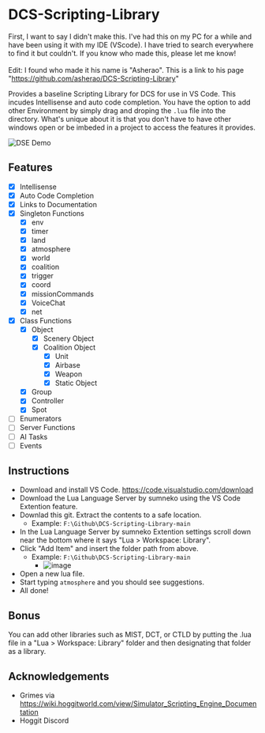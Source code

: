 # DCS-Scripting-Library
First, I want to say I didn't make this. I've had this on my PC for a while and have been using it with my IDE (VScode). I have tried to search everywhere to find it but couldn't. If you know who made this, please let me know! <br> <br>
Edit: I found who made it his name is "Asherao". This is a link to his page "https://github.com/asherao/DCS-Scripting-Library"

Provides a baseline Scripting Library for DCS for use in VS Code. This incudes Intellisense and auto code completion. You have the option to add other Environment by simply drag and droping the `.lua` file into the directory. What's unique about it is that you don't have to have other windows open or be imbeded in a project to access the features it provides.

![DSE Demo](https://cdn.discordapp.com/attachments/780381707794513931/941046816890294322/code3.gif)

## Features
- [X] Intellisense
- [X] Auto Code Completion
- [X] Links to Documentation
- [X] Singleton Functions
  - [X] env
  - [X] timer
  - [X] land
  - [X] atmosphere
  - [X] world
  - [X] coalition
  - [X] trigger
  - [X] coord
  - [X] missionCommands
  - [X] VoiceChat
  - [X] net
- [X] Class Functions
  - [X] Object
    - [X] Scenery Object
    - [X] Coalition Object
      - [X] Unit
      - [X] Airbase
      - [X] Weapon
      - [X] Static Object
  - [X] Group
  - [X] Controller
  - [X] Spot
- [ ] Enumerators
- [ ] Server Functions
- [ ] AI Tasks
- [ ] Events

## Instructions
  - Download and install VS Code. https://code.visualstudio.com/download
  - Download the Lua Language Server by sumneko using the VS Code Extention feature.
  - Downlad this git. Extract the contents to a safe location. 
    - Example: `F:\Github\DCS-Scripting-Library-main`
  - In the Lua Language Server by sumneko Extention settings scroll down near the bottom where it says "Lua > Workspace: Library".
  - Click "Add Item" and insert the folder path from above.
    - Example: `F:\Github\DCS-Scripting-Library-main`
      - ![image](https://user-images.githubusercontent.com/15984377/153274138-bdf52481-42d3-483c-b6b6-9fe32e78232a.png)
  - Open a new lua file.
  - Start typing `atmosphere` and you should see suggestions.
  - All done!

## Bonus
You can add other libraries such as MIST, DCT, or CTLD by putting the .lua file in a "Lua > Workspace: Library" folder and then designating that folder as a library.

## Acknowledgements
- Grimes via https://wiki.hoggitworld.com/view/Simulator_Scripting_Engine_Documentation
- Hoggit Discord

